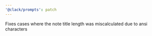 ```yaml
---
'@clack/prompts': patch
---
```


Fixes cases where the note title length was miscalculated due to ansi characters
